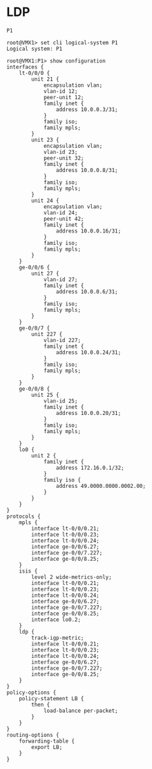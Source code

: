 # LDP 

```P1```


```
root@VMX1> set cli logical-system P1 
Logical system: P1

root@VMX1:P1> show configuration 
interfaces {
    lt-0/0/0 {
        unit 21 {
            encapsulation vlan;
            vlan-id 12;
            peer-unit 12;
            family inet {
                address 10.0.0.3/31;
            }
            family iso;
            family mpls;
        }
        unit 23 {
            encapsulation vlan;
            vlan-id 23;
            peer-unit 32;
            family inet {
                address 10.0.0.8/31;
            }
            family iso;
            family mpls;
        }
        unit 24 {
            encapsulation vlan;
            vlan-id 24;
            peer-unit 42;
            family inet {
                address 10.0.0.16/31;
            }
            family iso;
            family mpls;
        }
    }
    ge-0/0/6 {
        unit 27 {
            vlan-id 27;
            family inet {
                address 10.0.0.6/31;    
            }
            family iso;
            family mpls;
        }
    }
    ge-0/0/7 {
        unit 227 {
            vlan-id 227;
            family inet {
                address 10.0.0.24/31;
            }
            family iso;
            family mpls;
        }
    }
    ge-0/0/8 {
        unit 25 {
            vlan-id 25;
            family inet {
                address 10.0.0.20/31;
            }
            family iso;
            family mpls;
        }
    }
    lo0 {
        unit 2 {
            family inet {
                address 172.16.0.1/32;
            }
            family iso {
                address 49.0000.0000.0002.00;
            }
        }
    }
}
protocols {                             
    mpls {
        interface lt-0/0/0.21;
        interface lt-0/0/0.23;
        interface lt-0/0/0.24;
        interface ge-0/0/6.27;
        interface ge-0/0/7.227;
        interface ge-0/0/8.25;
    }
    isis {
        level 2 wide-metrics-only;
        interface lt-0/0/0.21;
        interface lt-0/0/0.23;
        interface lt-0/0/0.24;
        interface ge-0/0/6.27;
        interface ge-0/0/7.227;
        interface ge-0/0/8.25;
        interface lo0.2;
    }
    ldp {
        track-igp-metric;
        interface lt-0/0/0.21;
        interface lt-0/0/0.23;
        interface lt-0/0/0.24;
        interface ge-0/0/6.27;
        interface ge-0/0/7.227;
        interface ge-0/0/8.25;
    }
}
policy-options {
    policy-statement LB {
        then {
            load-balance per-packet;
        }
    }
}
routing-options {
    forwarding-table {                  
        export LB;
    }
}
```
